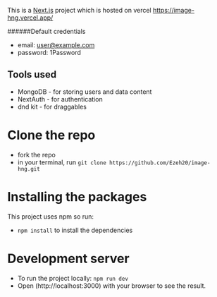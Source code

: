 This is a [Next.js](https://nextjs.org/) project which is hosted on vercel
https://image-hng.vercel.app/

######Default credentials
- email: user@example.com
- password: 1Password

## Tools used
- MongoDB - for storing users and data content
- NextAuth - for authentication
- dnd kit - for draggables 

# Clone the repo
- fork the repo
- in your terminal, run ```git clone https://github.com/Ezeh20/image-hng.git```

# Installing the packages
This project uses npm so run:
- ```npm install``` to install the dependencies

# Development server
- To run the project locally:
``` npm run dev ```
- Open (http://localhost:3000) with your browser to see the result.
